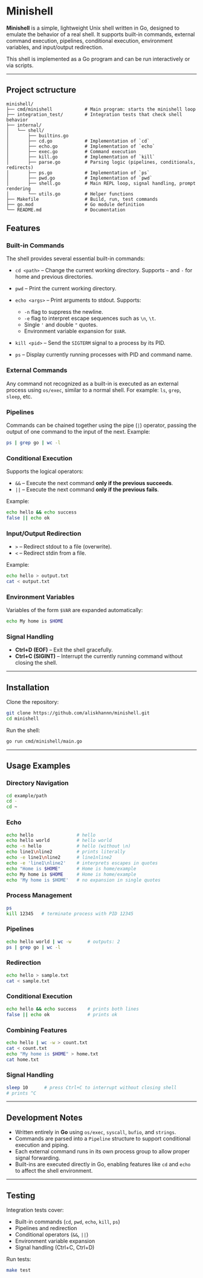 # Minishell

**Minishell** is a simple, lightweight Unix shell written in Go, designed to emulate the behavior of a real shell. It supports built-in commands, external command execution, pipelines, conditional execution, environment variables, and input/output redirection.

This shell is implemented as a Go program and can be run interactively or via scripts.

---

## Project sctructure

```
minishell/
├── cmd/minishell            # Main program: starts the minishell loop
├── integration_test/        # Integration tests that check shell behavior
├── internal/                
│   └── shell/               
│       ├── builtins.go      
│       ├── cd.go            # Implementation of `cd`
│       ├── echo.go          # Implementation of `echo`
│       ├── exec.go          # Command execution
│       ├── kill.go          # Implementation of `kill`
│       ├── parse.go         # Parsing logic (pipelines, conditionals, redirects)
│       ├── ps.go            # Implementation of `ps`
│       ├── pwd.go           # Implementation of `pwd`
│       ├── shell.go         # Main REPL loop, signal handling, prompt rendering
│       └── utils.go         # Helper functions
├── Makefile                 # Build, run, test commands
├── go.mod                   # Go module definition
└── README.md                # Documentation

```

## Features

### Built-in Commands

The shell provides several essential built-in commands:

* `cd <path>` – Change the current working directory. Supports `~` and `-` for home and previous directories.
* `pwd` – Print the current working directory.
* `echo <args>` – Print arguments to stdout. Supports:

    * `-n` flag to suppress the newline.
    * `-e` flag to interpret escape sequences such as `\n`, `\t`.
    * Single `'` and double `"` quotes.
    * Environment variable expansion for `$VAR`.
* `kill <pid>` – Send the `SIGTERM` signal to a process by its PID.
* `ps` – Display currently running processes with PID and command name.

### External Commands

Any command not recognized as a built-in is executed as an external process using `os/exec`, similar to a normal shell. For example: `ls`, `grep`, `sleep`, etc.

### Pipelines

Commands can be chained together using the pipe (`|`) operator, passing the output of one command to the input of the next.
Example:

```bash
ps | grep go | wc -l
```

### Conditional Execution

Supports the logical operators:

* `&&` – Execute the next command **only if the previous succeeds**.
* `||` – Execute the next command **only if the previous fails**.

Example:

```bash
echo hello && echo success
false || echo ok
```

### Input/Output Redirection

* `>` – Redirect stdout to a file (overwrite).
* `<` – Redirect stdin from a file.

Example:

```bash
echo hello > output.txt
cat < output.txt
```

### Environment Variables

Variables of the form `$VAR` are expanded automatically:

```bash
echo My home is $HOME
```

### Signal Handling

* **Ctrl+D (EOF)** – Exit the shell gracefully.
* **Ctrl+C (SIGINT)** – Interrupt the currently running command without closing the shell.

---

## Installation

Clone the repository:

```bash
git clone https://github.com/aliskhannn/minishell.git
cd minishell
```

Run the shell:

```bash
go run cmd/minishell/main.go
```

---

## Usage Examples

### Directory Navigation

```bash
cd example/path
cd -
cd ~
```

### Echo

```bash
echo hello                # hello
echo hello world          # hello world
echo -n hello             # hello (without \n)
echo line1\nline2         # prints literally
echo -e line1\nline2      # line1nline2
echo -e 'line1\nline2'    # interprets escapes in quotes
echo "Home is $HOME"      # Home is home/example
echo My home is $HOME     # Home is home/example
echo 'My home is $HOME'   # no expansion in single quotes
```

### Process Management

```bash
ps
kill 12345   # terminate process with PID 12345
```

### Pipelines

```bash
echo hello world | wc -w      # outputs: 2
ps | grep go | wc -l
```

### Redirection

```bash
echo hello > sample.txt
cat < sample.txt
```

### Conditional Execution

```bash
echo hello && echo success    # prints both lines
false || echo ok              # prints ok
```

### Combining Features

```bash
echo hello | wc -w > count.txt
cat < count.txt
echo "My home is $HOME" > home.txt
cat home.txt
```

### Signal Handling

```bash
sleep 10      # press Ctrl+C to interrupt without closing shell
# prints ^C
```

---

## Development Notes

* Written entirely in **Go** using `os/exec`, `syscall`, `bufio`, and `strings`.
* Commands are parsed into a `Pipeline` structure to support conditional execution and piping.
* Each external command runs in its own process group to allow proper signal forwarding.
* Built-ins are executed directly in Go, enabling features like `cd` and `echo` to affect the shell environment.

---

## Testing

Integration tests cover:

* Built-in commands (`cd`, `pwd`, `echo`, `kill`, `ps`)
* Pipelines and redirection
* Conditional operators (`&&`, `||`)
* Environment variable expansion
* Signal handling (Ctrl+C, Ctrl+D)

Run tests:

```bash
make test
```